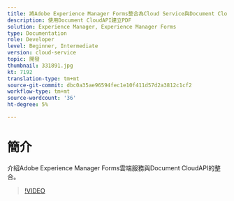 ```yaml
---
title: 將Adobe Experience Manager Forms整合為Cloud Service與Document Cloud
description: 使用Document CloudAPI建立PDF
solution: Experience Manager, Experience Manager Forms
type: Documentation
role: Developer
level: Beginner, Intermediate
version: cloud-service
topic: 開發
thumbnail: 331891.jpg
kt: 7192
translation-type: tm+mt
source-git-commit: dbc0a35ae96594fec1e10f411d57d2a3812c1cf2
workflow-type: tm+mt
source-wordcount: '36'
ht-degree: 5%

---
```


# 簡介

介紹Adobe Experience Manager Forms雲端服務與Document CloudAPI的整合。

>[!VIDEO](https://video.tv.adobe.com/v/331891/?quality=12&learn=on)
